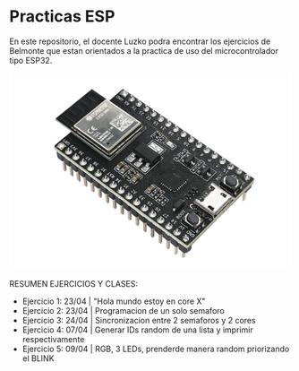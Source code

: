 # Practicas ESP

En este repositorio, el docente Luzko podra encontrar los ejercicios de Belmonte que estan
orientados a la practica de uso del microcontrolador tipo ESP32.

![alt text](media/esp32img.png)

RESUMEN EJERCICIOS Y CLASES:
 - Ejercicio 1: 23/04 | "Hola mundo estoy en core X"
 - Ejercicio 2: 23/04 | Programacion de un solo semaforo
 - Ejercicio 3: 24/04 | Sincronizacion entre 2 semaforos y 2 cores
 - Ejercicio 4: 07/04 | Generar IDs random de una lista y imprimir respectivamente
 - Ejercicio 5: 09/04 | RGB, 3 LEDs, prenderde manera random priorizando el BLINK

